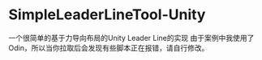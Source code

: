 # SimpleLeaderLineTool-Unity
一个很简单的基于力导向布局的Unity Leader Line的实现
由于案例中我使用了Odin，所以当你拉取后会发现有些脚本正在报错，请自行修改。
